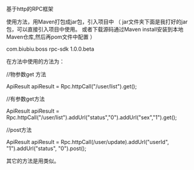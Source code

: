 基于http的RPC框架

使用方法，用Maven打包成jar包，引入项目中
（
jar文件夹下面是我打好的jar包，可以直接引入项目中使用。
或者下载源码通过Maven install安装到本地Maven仓库,然后再pom文件中配置
）

<dependency>
     <groupId>com.biubiu.boss</groupId>
     <artifactId>rpc-sdk</artifactId>
     <version>1.0.0.beta</version>
</dependency>


在方法中使用的方法为：

//物参数get 方法

ApiResult apiResult = Rpc.httpCall("/user/list").get();

//有参数get方法

ApiResult apiResult = Rpc.httpCall("/user/list").addUrl("status","0").addUrl("sex","1").get();

//post方法

ApiResult apiResult = Rpc.httpCall(/user/update).addUrl("userId", "1").addUrl("status", "0").post();

其它的方法是用类似。
